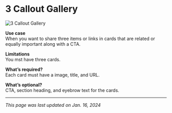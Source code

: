 # 3 Callout Gallery

![3 Callout Gallery](/img/3_Callout_Gallery.png)

**Use case**<br>
When you want to share three items or links in cards that are related or equally important along with a CTA.

**Limitations**<br>
You mst have three cards.

**What’s required?**<br>
Each card must have a image, title, and URL.

**What’s optional?**<br>
CTA, section heading, and eyebrow text for the cards.

***

*This page was last updated on Jan. 16, 2024*